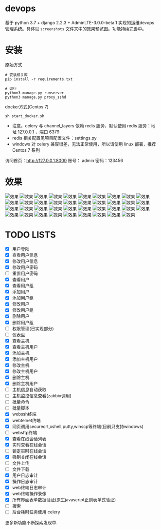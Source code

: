 # devops
基于 python 3.7 + django 2.2.3 + AdminLTE-3.0.0-beta.1 实现的运维devops管理系统。具体见 `screenshots` 文件夹中的效果预览图。功能持续完善中。


# 安装
原始方式
```
# 安装相关库
pip install -r requirements.txt

# 运行
python3 manage.py runserver
python3 manage.py proxy_sshd
```

docker方式(Centos 7)
```
sh start_docker.sh
```

- 注意，celery 与 channel_layers 依赖 redis 服务，默认使用 redis 服务：地址 127.0.0.1 ，端口 6379
- redis 相关配置见项目配置文件：settings.py
- windows 对 celery 兼容很差，无法正常使用，所以请使用 linux 部署，推荐 Centos 7 系列

访问首页：http://127.0.0.1:8000
账号： admin     密码：123456


# 效果
![效果](https://github.com/leffss/devops/blob/master/screenshots/1.PNG?raw=true)
![效果](https://github.com/leffss/devops/blob/master/screenshots/2.PNG?raw=true)
![效果](https://github.com/leffss/devops/blob/master/screenshots/3.PNG?raw=true)
![效果](https://github.com/leffss/devops/blob/master/screenshots/4.PNG?raw=true)
![效果](https://github.com/leffss/devops/blob/master/screenshots/5.PNG?raw=true)
![效果](https://github.com/leffss/devops/blob/master/screenshots/6.PNG?raw=true)
![效果](https://github.com/leffss/devops/blob/master/screenshots/7.PNG?raw=true)
![效果](https://github.com/leffss/devops/blob/master/screenshots/8.PNG?raw=true)
![效果](https://github.com/leffss/devops/blob/master/screenshots/9.PNG?raw=true)
![效果](https://github.com/leffss/devops/blob/master/screenshots/10.PNG?raw=true)
![效果](https://github.com/leffss/devops/blob/master/screenshots/11.PNG?raw=true)
![效果](https://github.com/leffss/devops/blob/master/screenshots/12.PNG?raw=true)
![效果](https://github.com/leffss/devops/blob/master/screenshots/13.PNG?raw=true)
![效果](https://github.com/leffss/devops/blob/master/screenshots/14.PNG?raw=true)
![效果](https://github.com/leffss/devops/blob/master/screenshots/15.PNG?raw=true)
![效果](https://github.com/leffss/devops/blob/master/screenshots/16.PNG?raw=true)
![效果](https://github.com/leffss/devops/blob/master/screenshots/17.PNG?raw=true)
![效果](https://github.com/leffss/devops/blob/master/screenshots/18.PNG?raw=true)
![效果](https://github.com/leffss/devops/blob/master/screenshots/19.PNG?raw=true)
![效果](https://github.com/leffss/devops/blob/master/screenshots/20.PNG?raw=true)
![效果](https://github.com/leffss/devops/blob/master/screenshots/21.PNG?raw=true)
![效果](https://github.com/leffss/devops/blob/master/screenshots/22.PNG?raw=true)
![效果](https://github.com/leffss/devops/blob/master/screenshots/23.PNG?raw=true)
![效果](https://github.com/leffss/devops/blob/master/screenshots/24.PNG?raw=true)
![效果](https://github.com/leffss/devops/blob/master/screenshots/25.PNG?raw=true)
![效果](https://github.com/leffss/devops/blob/master/screenshots/26.PNG?raw=true)
![效果](https://github.com/leffss/devops/blob/master/screenshots/27.PNG?raw=true)
![效果](https://github.com/leffss/devops/blob/master/screenshots/28.PNG?raw=true)
![效果](https://github.com/leffss/devops/blob/master/screenshots/29.PNG?raw=true)
![效果](https://github.com/leffss/devops/blob/master/screenshots/30.PNG?raw=true)
![效果](https://github.com/leffss/devops/blob/master/screenshots/31.PNG?raw=true)
![效果](https://github.com/leffss/devops/blob/master/screenshots/32.PNG?raw=true)
![效果](https://github.com/leffss/devops/blob/master/screenshots/33.PNG?raw=true)
![效果](https://github.com/leffss/devops/blob/master/screenshots/34.PNG?raw=true)
![效果](https://github.com/leffss/devops/blob/master/screenshots/35.PNG?raw=true)
![效果](https://github.com/leffss/devops/blob/master/screenshots/36.PNG?raw=true)
![效果](https://github.com/leffss/devops/blob/master/screenshots/37.JPG?raw=true)
![效果](https://github.com/leffss/devops/blob/master/screenshots/38.PNG?raw=true)
![效果](https://github.com/leffss/devops/blob/master/screenshots/39.PNG?raw=true)


# TODO LISTS
- [x] 用户登陆
- [x] 查看用户信息
- [x] 修改用户信息
- [x] 修改用户密码
- [ ] 重置用户密码
- [x] 查看用户
- [x] 查看用户组
- [x] 添加用户
- [x] 添加用户组
- [x] 修改用户
- [x] 修改用户组
- [x] 删除用户
- [x] 删除用户组
- [ ] 权限管理(已实现部分)
- [ ] 仪表盘
- [x] 查看主机
- [x] 查看主机用户
- [x] 添加主机
- [x] 添加主机用户
- [x] 修改主机
- [x] 修改主机用户
- [x] 删除主机
- [x] 删除主机用户
- [ ] 主机信息自动获取
- [ ] 主机监控信息查看(zabbix调用)
- [ ] 批量命令
- [ ] 批量脚本
- [x] webssh终端
- [x] webtelnet终端
- [x] 网页调用securecrt,xshell,putty,winscp等终端(目前只支持windows)
- [ ] websftp终端
- [x] 查看在线会话列表
- [x] 实时查看在线会话
- [ ] 锁定实时在线会话
- [x] 强制关闭在线会话
- [ ] 文件上传
- [ ] 文件下载
- [x] 用户日志审计
- [x] 操作日志审计
- [x] web终端日志审计
- [x] web终端操作录像
- [x] 所有界面表单数据验证(原生javascript正则表单式验证)
- [ ] 搜索
- [ ] 后台耗时任务使用 celery

更多新功能不断探索发现中.

